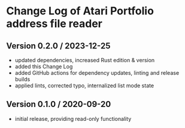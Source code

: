 Change Log of Atari Portfolio address file reader
=================================================

Version 0.2.0 / 2023-12-25
--------------------------
- updated dependencies, increased Rust edition & version
- added this Change Log
- added GitHub actions for dependency updates, linting and release builds
- applied lints, corrected typo, internalized list mode state

Version 0.1.0 / 2020-09-20
--------------------------
- initial release, providing read-only functionality
